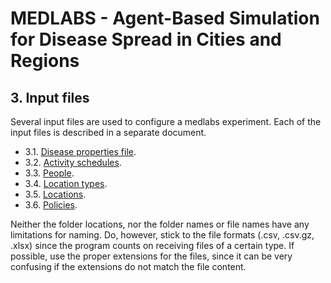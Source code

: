 # MEDLABS - Agent-Based Simulation for Disease Spread in Cities and Regions

## 3. Input files

Several input files are used to configure a medlabs experiment. Each of the input files is described in a separate document.

- 3.1. [Disease properties file](3-1-input-disease.md).
- 3.2. [Activity schedules](3-2-input-activities.md).
- 3.3. [People](3-3-input-people.md).
- 3.4. [Location types](3-4-input-location-types.md).
- 3.5. [Locations](3-5-input-locations.md).
- 3.6. [Policies](3-6-input-policies.md). 

Neither the folder locations, nor the folder names or file names have any limitations for naming. Do, however, stick to the file formats (.csv, .csv.gz, .xlsx) since the program counts on receiving files of a certain type. If possible, use the proper extensions for the files, since it can be very confusing if the extensions do not match the file content.
